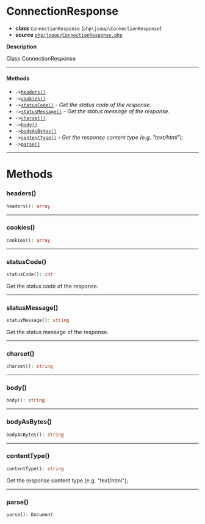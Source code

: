 # ConnectionResponse

- **class** `ConnectionResponse` (`php\jsoup\ConnectionResponse`)
- **source** [`php/jsoup/ConnectionResponse.php`](./src/main/resources/JPHP-INF/sdk/php/jsoup/ConnectionResponse.php)

**Description**

Class ConnectionResponse

---

#### Methods

- `->`[`headers()`](#method-headers)
- `->`[`cookies()`](#method-cookies)
- `->`[`statusCode()`](#method-statuscode) - _Get the status code of the response._
- `->`[`statusMessage()`](#method-statusmessage) - _Get the status message of the response._
- `->`[`charset()`](#method-charset)
- `->`[`body()`](#method-body)
- `->`[`bodyAsBytes()`](#method-bodyasbytes)
- `->`[`contentType()`](#method-contenttype) - _Get the response content type (e.g. "text/html");_
- `->`[`parse()`](#method-parse)

---
# Methods

<a name="method-headers"></a>

### headers()
```php
headers(): array
```

---

<a name="method-cookies"></a>

### cookies()
```php
cookies(): array
```

---

<a name="method-statuscode"></a>

### statusCode()
```php
statusCode(): int
```
Get the status code of the response.

---

<a name="method-statusmessage"></a>

### statusMessage()
```php
statusMessage(): string
```
Get the status message of the response.

---

<a name="method-charset"></a>

### charset()
```php
charset(): string
```

---

<a name="method-body"></a>

### body()
```php
body(): string
```

---

<a name="method-bodyasbytes"></a>

### bodyAsBytes()
```php
bodyAsBytes(): string
```

---

<a name="method-contenttype"></a>

### contentType()
```php
contentType(): string
```
Get the response content type (e.g. "text/html");

---

<a name="method-parse"></a>

### parse()
```php
parse(): Document
```